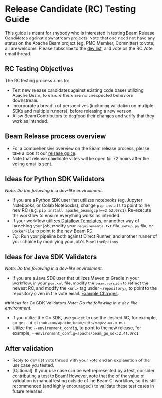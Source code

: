<!--
Licensed under the Apache License, Version 2.0 (the "License");
you may not use this file except in compliance with the License.
You may obtain a copy of the License at

http://www.apache.org/licenses/LICENSE-2.0

Unless required by applicable law or agreed to in writing, software
distributed under the License is distributed on an "AS IS" BASIS,
WITHOUT WARRANTIES OR CONDITIONS OF ANY KIND, either express or implied.
See the License for the specific language governing permissions and
limitations under the License.
-->

# Release Candidate (RC) Testing Guide

This guide is meant for anybody who is interested in testing Beam Release Candidates against downstream projects. Note
that one need not have any status on the Apache Beam project (eg. PMC Member, Committer) to vote; all are welcome.
Please subscribe to the [dev list](https://lists.apache.org/list.html?dev@beam.apache.org), and vote on the RC Vote email thread.


## RC Testing Objectives

The RC testing process aims to:

 - Test new release candidates against existing code bases utilizing Apache Beam, to ensure there are no unexpected behaviors downstream.
 - Incorporate a breadth of perspectives (including validation on multiple SDKs and multiple runners), before releasing a new version.
 - Allow Beam Contributors to dogfood their changes and verify that they work as intended.


## Beam Release process overview
- For a comprehensive overview on the Beam release process, please take a look at our [release guide](https://github.com/apache/beam/blob/master/contributor-docs/release-guide.md).
- Note that release candidate votes will be open for 72 hours after the voting email is sent.


## Ideas for Python SDK Validators

_Note: Do the following in a dev-like environment._
- If you are a Python SDK user that utilizes notebooks (eg. Jupyter Notebooks, or Colab Notebooks), change `pip install`
to point to the new RC (e.g. `pip install apache_beam[gcp]==2.52.0rc1`). Re-execute the workflow to ensure everything
works as intended.
- If your workflow utilizes [Dataflow Templates](https://github.com/GoogleCloudPlatform/DataflowTemplates), or another way of launching your job, modify your `requirements.txt` file, `setup.py` file, or `DockerFile` to point to the new Beam RC.
- _Tip_: Run your pipeline both against Direct Runner, and another runner of your choice by modifying your job's `PipelineOptions`.


## Ideas for Java SDK Validators
_Note: Do the following in a dev-like environment._
- If you are a Java SDK user that utilizes Maven or Gradle in your workflow, in your `pom.xml` file, modify the `beam.version` to reflect the newest RC, and modify the `<url>` tag under `<repository>`, to point to the repository given in the vote email. [Example Changes](https://github.com/GoogleCloudPlatform/DataflowTemplates/pull/1090/files).


##Ideas for Go SDK Validators
_Note: Do the following in a dev-like environment._
- If you utilize the Go SDK, use `go-get` to use the desired RC, for example, `go get -d github.com/apache/beam/sdks/v2@v2.xx.0-RC1`
- Utilize the `--environment_config`, to point to the new release, for example, `--environment_config=apache/beam_go_sdk:2.44.0rc1`


## After validation

- Reply to [dev list](https://lists.apache.org/list.html?dev@beam.apache.org) vote thread with your [vote](https://www.apache.org/foundation/voting.html) and an explanation of the use case you tested.
- [Optional]: If your use case can be well represented by a test, consider contributing a test to Beam! However, note that the of the value of validation is manual testing outside of the Beam CI workflow, so it is still recommended (and highly encouraged!) to validate these test cases in future releases.